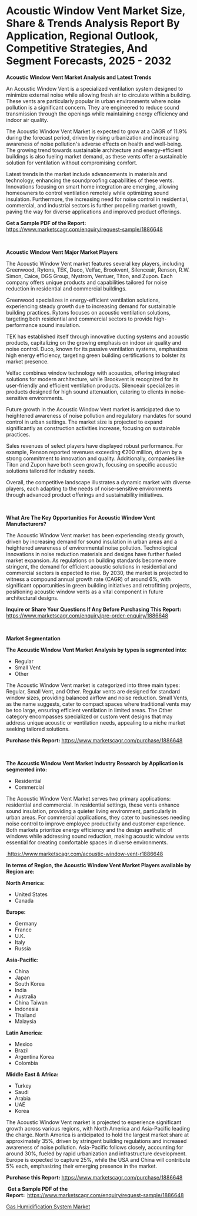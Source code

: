 <p><h1>Acoustic Window Vent Market Size, Share & Trends Analysis Report By Application, Regional Outlook, Competitive Strategies, And Segment Forecasts, 2025 - 2032</h1></p><p><strong>Acoustic Window Vent Market Analysis and Latest Trends</strong></p>
<p><p>An Acoustic Window Vent is a specialized ventilation system designed to minimize external noise while allowing fresh air to circulate within a building. These vents are particularly popular in urban environments where noise pollution is a significant concern. They are engineered to reduce sound transmission through the openings while maintaining energy efficiency and indoor air quality.</p><p>The Acoustic Window Vent Market is expected to grow at a CAGR of 11.9% during the forecast period, driven by rising urbanization and increasing awareness of noise pollution's adverse effects on health and well-being. The growing trend towards sustainable architecture and energy-efficient buildings is also fueling market demand, as these vents offer a sustainable solution for ventilation without compromising comfort. </p><p>Latest trends in the market include advancements in materials and technology, enhancing the soundproofing capabilities of these vents. Innovations focusing on smart home integration are emerging, allowing homeowners to control ventilation remotely while optimizing sound insulation. Furthermore, the increasing need for noise control in residential, commercial, and industrial sectors is further propelling market growth, paving the way for diverse applications and improved product offerings.</p></p>
<p><strong>Get a Sample PDF of the Report:&nbsp;</strong> <a href="https://www.marketscagr.com/enquiry/request-sample/1886648?utm_campaign=3266&utm_medium=2&utm_source=Github&utm_content=ia&utm_term=10042025&utm_id=acoustic-window-vent">https://www.marketscagr.com/enquiry/request-sample/1886648</a></p>
<p>&nbsp;</p>
<p><strong>Acoustic Window Vent Major Market Players</strong></p>
<p><p>The Acoustic Window Vent market features several key players, including Greenwood, Rytons, TEK, Duco, Velfac, Brookvent, Silenceair, Renson, R.W. Simon, Caice, DGS Group, Nystrom, Ventuer, Titon, and Zupon. Each company offers unique products and capabilities tailored for noise reduction in residential and commercial buildings.</p><p>Greenwood specializes in energy-efficient ventilation solutions, experiencing steady growth due to increasing demand for sustainable building practices. Rytons focuses on acoustic ventilation solutions, targeting both residential and commercial sectors to provide high-performance sound insulation.</p><p>TEK has established itself through innovative ducting systems and acoustic products, capitalizing on the growing emphasis on indoor air quality and noise control. Duco, known for its passive ventilation systems, emphasizes high energy efficiency, targeting green building certifications to bolster its market presence.</p><p>Velfac combines window technology with acoustics, offering integrated solutions for modern architecture, while Brookvent is recognized for its user-friendly and efficient ventilation products. Silenceair specializes in products designed for high sound attenuation, catering to clients in noise-sensitive environments.</p><p>Future growth in the Acoustic Window Vent market is anticipated due to heightened awareness of noise pollution and regulatory mandates for sound control in urban settings. The market size is projected to expand significantly as construction activities increase, focusing on sustainable practices.</p><p>Sales revenues of select players have displayed robust performance. For example, Renson reported revenues exceeding €200 million, driven by a strong commitment to innovation and quality. Additionally, companies like Titon and Zupon have both seen growth, focusing on specific acoustic solutions tailored for industry needs.</p><p>Overall, the competitive landscape illustrates a dynamic market with diverse players, each adapting to the needs of noise-sensitive environments through advanced product offerings and sustainability initiatives.</p></p>
<p>&nbsp;</p>
<p><strong>What Are The Key Opportunities For Acoustic Window Vent Manufacturers?</strong></p>
<p><p>The Acoustic Window Vent market has been experiencing steady growth, driven by increasing demand for sound insulation in urban areas and a heightened awareness of environmental noise pollution. Technological innovations in noise reduction materials and designs have further fueled market expansion. As regulations on building standards become more stringent, the demand for efficient acoustic solutions in residential and commercial sectors is expected to rise. By 2030, the market is projected to witness a compound annual growth rate (CAGR) of around 6%, with significant opportunities in green building initiatives and retrofitting projects, positioning acoustic window vents as a vital component in future architectural designs.</p></p>
<p><strong>Inquire or Share Your Questions If Any Before Purchasing This Report:</strong> <a href="https://www.marketscagr.com/enquiry/pre-order-enquiry/1886648?utm_campaign=3266&utm_medium=2&utm_source=Github&utm_content=ia&utm_term=10042025&utm_id=acoustic-window-vent">https://www.marketscagr.com/enquiry/pre-order-enquiry/1886648</a></p>
<p>&nbsp;</p>
<p><strong>Market Segmentation</strong></p>
<p><strong>The Acoustic Window Vent Market Analysis by types is segmented into:</strong></p>
<p><ul><li>Regular</li><li>Small Vent</li><li>Other</li></ul></p>
<p><p>The Acoustic Window Vent market is categorized into three main types: Regular, Small Vent, and Other. Regular vents are designed for standard window sizes, providing balanced airflow and noise reduction. Small Vents, as the name suggests, cater to compact spaces where traditional vents may be too large, ensuring efficient ventilation in limited areas. The Other category encompasses specialized or custom vent designs that may address unique acoustic or ventilation needs, appealing to a niche market seeking tailored solutions.</p></p>
<p><strong>Purchase this Report:&nbsp;</strong><a href="https://www.marketscagr.com/purchase/1886648?utm_campaign=3266&utm_medium=2&utm_source=Github&utm_content=ia&utm_term=10042025&utm_id=acoustic-window-vent">https://www.marketscagr.com/purchase/1886648</a></p>
<p>&nbsp;</p>
<p><strong>The Acoustic Window Vent Market Industry Research by Application is segmented into:</strong></p>
<p><ul><li>Residential</li><li>Commercial</li></ul></p>
<p><p>The Acoustic Window Vent Market serves two primary applications: residential and commercial. In residential settings, these vents enhance sound insulation, providing a quieter living environment, particularly in urban areas. For commercial applications, they cater to businesses needing noise control to improve employee productivity and customer experience. Both markets prioritize energy efficiency and the design aesthetic of windows while addressing sound reduction, making acoustic window vents essential for creating comfortable spaces in diverse environments.</p></p>
<p><a href="https://www.marketscagr.com/acoustic-window-vent-r1886648?utm_campaign=3266&utm_medium=2&utm_source=Github&utm_content=ia&utm_term=10042025&utm_id=acoustic-window-vent">&nbsp;https://www.marketscagr.com/acoustic-window-vent-r1886648</a></p>
<p><strong>In terms of Region, the Acoustic Window Vent Market Players available by Region are:</strong></p>
<p>
    <p> <strong> North America: </strong>
        <ul>
            <li>United States</li>
            <li>Canada</li>
        </ul>
        </p> 
    <p> <strong> Europe: </strong>
        <ul>
            <li>Germany</li>
            <li>France</li>
            <li>U.K.</li>
            <li>Italy</li>
            <li>Russia</li>
        </ul>
        </p> 
    <p> <strong> Asia-Pacific: </strong>
        <ul>
            <li>China</li>
            <li>Japan</li>
            <li>South Korea</li>
            <li>India</li>
            <li>Australia</li>
            <li>China Taiwan</li>
            <li>Indonesia</li>
            <li>Thailand</li>
            <li>Malaysia</li>
        </ul>
        </p> 
    <p> <strong> Latin America: </strong>
        <ul>
            <li>Mexico</li>
            <li>Brazil</li>
            <li>Argentina Korea</li>
            <li>Colombia</li>
        </ul>
        </p> 
    <p> <strong> Middle East & Africa: </strong>
        <ul>
            <li>Turkey</li>
            <li>Saudi</li>
            <li>Arabia</li>
            <li>UAE</li>
            <li>Korea</li>
        </ul>
    </p>
    </p>
<p><p>The Acoustic Window Vent market is projected to experience significant growth across various regions, with North America and Asia-Pacific leading the charge. North America is anticipated to hold the largest market share at approximately 35%, driven by stringent building regulations and increased awareness of noise pollution. Asia-Pacific follows closely, accounting for around 30%, fueled by rapid urbanization and infrastructure development. Europe is expected to capture 25%, while the USA and China will contribute 5% each, emphasizing their emerging presence in the market.</p></p>
<p><strong>Purchase this Report: </strong><a href="https://www.marketscagr.com/purchase/1886648?utm_campaign=3266&utm_medium=2&utm_source=Github&utm_content=ia&utm_term=10042025&utm_id=acoustic-window-vent">https://www.marketscagr.com/purchase/1886648</a></p>
<p>&nbsp;<strong>Get a Sample PDF of the Report:&nbsp;&nbsp;</strong><a href="https://www.marketscagr.com/enquiry/request-sample/1886648?utm_campaign=3266&utm_medium=2&utm_source=Github&utm_content=ia&utm_term=10042025&utm_id=acoustic-window-vent">https://www.marketscagr.com/enquiry/request-sample/1886648</a></p>
<p><strong></strong></p>
<p><p><a href="https://github.com/abantolemox08/Market-Research-Report-List-1/blob/main/gas-humidification-system-market.md?utm_campaign=3266&utm_medium=2&utm_source=Github&utm_content=ia&utm_term=10042025&utm_id=acoustic-window-vent">Gas Humidification System Market</a></p></p>